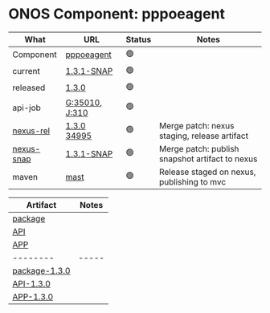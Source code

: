 ONOS Component: pppoeagent
==========================

| What | URL | Status | Notes |
| ---- | --- | ------ | ----- |
| Component  | [pppoeagent](https://gerrit.opencord.org/plugins/gitiles/pppoeagent) | :green_circle: | |
| current    | [1.3.1-SNAP](https://gerrit.opencord.org/plugins/gitiles/pppoeagent/+/refs/heads/master/pom.xml#28) | :green_circle: | |    
| released   | [1.3.0](https://mvnrepository.com/artifact/org.opencord/pppoeagent/1.3.0) | :green_circle: | |
| api-job    | [G:35010](https://gerrit.opencord.org/c/pppoeagent/+/35010), [J:310](https://jenkins.opencord.org/job/onos-app-release/310/console) | :green_circle: | |
| [nexus-rel]() | [1.3.0](https://gerrit.opencord.org/plugins/gitiles/pppoeagent/+/8de80a393f5e325287d2bd576982e989d6c41d68/pom.xml#28) <br> [34995](https://gerrit.opencord.org/c/pppoeagent/+/34995) | :green_circle: | Merge patch: nexus staging, release artifact |
| [nexus-snap]() | [1.3.1-SNAP](https://gerrit.opencord.org/plugins/gitiles/pppoeagent/+/refs/heads/master/pom.xml#28) | :green_circle: | Merge patch: publish snapshot artifact to nexus |
| maven | [mast](https://mvnrepository.com/artifact/org.opencord/pppoeagent) | :green_circle: | Release staged on nexus, publishing to mvc |

| Artifact | Notes |
| -------- | ----- |
| [package](https://mvnrepository.com/artifact/org.opencord/pppoeagent) | |
| [API](https://mvnrepository.com/artifact/org.opencord/pppoeagent-api) | |
| [APP](https://mvnrepository.com/artifact/org.opencord/pppoeagent-app) | |
| -------- | ----- |
| [package-1.3.0](https://mvnrepository.com/artifact/org.opencord/pppoeagent/1.3.0) | |
| [API-1.3.0](https://mvnrepository.com/artifact/org.opencord/pppoeagent-api/1.3.0) | |
| [APP-1.3.0](https://mvnrepository.com/artifact/org.opencord/pppoeagent-app/1.3.0) | |

